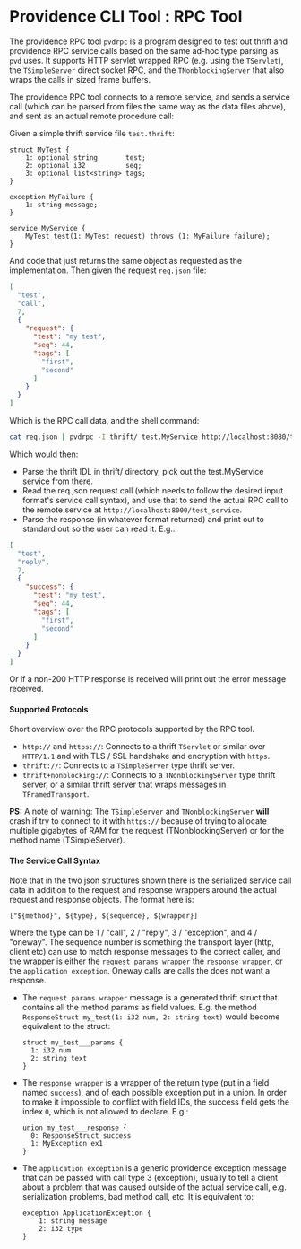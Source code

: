 Providence CLI Tool : RPC Tool
==============================

The providence RPC tool `pvdrpc` is a program designed to test out thrift and
providence RPC service calls based on the same ad-hoc type parsing as `pvd`
uses. It supports HTTP servlet wrapped RPC (e.g. using the `TServlet`), the
`TSimpleServer` direct socket RPC, and the `TNonblockingServer` that also wraps
the calls in sized frame buffers.

The providence RPC tool connects to a remote service, and sends a service call
(which can be parsed from files the same way as the data files above), and sent
as an actual remote procedure call:

Given a simple thrift service file `test.thrift`:

```thrift
struct MyTest {
    1: optional string       test;
    2: optional i32          seq;
    3: optional list<string> tags;
}

exception MyFailure {
    1: string message;
}

service MyService {
    MyTest test(1: MyTest request) throws (1: MyFailure failure);
}
```

And code that just returns the same object as requested as the implementation. Then
given the request `req.json` file:

```json
[
  "test",
  "call",
  7,
  {
    "request": {
      "test": "my test",
      "seq": 44,
      "tags": [
        "first",
        "second"
      ]
    }
  }
]
```

Which is the RPC call data, and the shell command:

```sh
cat req.json | pvdrpc -I thrift/ test.MyService http://localhost:8080/test_service
```

Which would then:

- Parse the thrift IDL in thrift/ directory, pick out the test.MyService service
  from there.
- Read the req.json request call (which needs to follow the desired input format's
  service call syntax), and use that to send the actual RPC call to the remote
  service at `http://localhost:8000/test_service`.
- Parse the response (in whatever format returned) and print out to standard out
  so the user can read it. E.g.:

```json
[
  "test",
  "reply",
  7,
  {
    "success": {
      "test": "my test",
      "seq": 44,
      "tags": [
        "first",
        "second"
      ]
    }
  }
]
```

Or if a non-200 HTTP response is received will print out the error message
received.

#### Supported Protocols

Short overview over the RPC protocols supported by the RPC tool.

- `http://` and `https://`: Connects to a thrift `TServlet` or similar over `HTTP/1.1`
  and with TLS / SSL handshake and encryption with `https`.
- `thrift://`: Connects to a `TSimpleServer` type thrift server.
- `thrift+nonblocking://`: Connects to a `TNonblockingServer` type thrift server,
  or a similar thrift server that wraps messages in `TFramedTransport`.

**PS:** A note of warning: The `TSimpleServer` and `TNonblockingServer` **will** crash if
try to connect to it with `https://` because of trying to allocate multiple gigabytes of
RAM for the request (TNonblockingServer) or for the method name (TSimpleServer).

#### The Service Call Syntax

Note that in the two json structures shown there is the serialized service call
data in addition to the request and response wrappers around the actual request
and response objects. The format here is:

`["${method}", ${type}, ${sequence}, ${wrapper}]`

Where the type can be 1 / "call", 2 / "reply", 3 / "exception", and 4 / "oneway".
The sequence number is something the transport layer (http, client etc) can
use to match response messages to the correct caller, and the wrapper is
either the `request params wrapper` the `response wrapper`, or the
`application exception`. Oneway calls are calls the does not want a response.

- The `request params wrapper` message is a generated thrift struct that
  contains all the method params as field values. E.g. the method
  `ResponseStruct my_test(1: i32 num, 2: string text)` would become
  equivalent to the struct:

    ```thrift
    struct my_test___params {
      1: i32 num
      2: string text
    }
    ```

- The `response wrapper` is a wrapper of the return type (put in a field
  named `success`), and of each possible exception put in a union. In order
  to make it impossible to conflict with field IDs, the success field gets
  the index `0`, which is not allowed to declare. E.g.:

    ```thrift
    union my_test___response {
      0: ResponseStruct success
      1: MyException ex1
    }
    ```

- The `application exception` is a generic providence exception message that can
  be passed with call type 3 (exception), usually to tell a client about a
  problem that was caused outside of the actual service call, e.g. serialization
  problems, bad method call, etc. It is equivalent to:
  
    ```thrift
    exception ApplicationException {
        1: string message
        2: i32 type
    }
    ```
